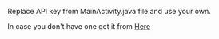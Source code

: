 Replace API key from MainActivity.java file and use your own.

In case you don't have one get it from [Here](https://www.themoviedb.org/faq/api?language=en)